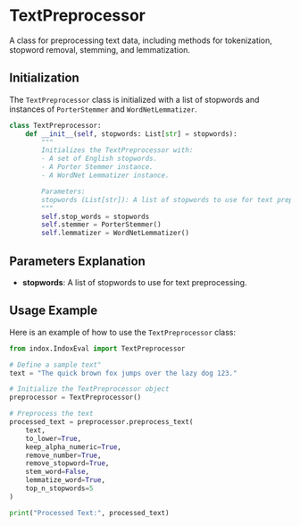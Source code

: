 
# TextPreprocessor

A class for preprocessing text data, including methods for tokenization, stopword removal, stemming, and lemmatization.

## Initialization

The `TextPreprocessor` class is initialized with a list of stopwords and instances of `PorterStemmer` and `WordNetLemmatizer`.

```python
class TextPreprocessor:
    def __init__(self, stopwords: List[str] = stopwords):
        """
        Initializes the TextPreprocessor with:
        - A set of English stopwords.
        - A Porter Stemmer instance.
        - A WordNet Lemmatizer instance.

        Parameters:
        stopwords (List[str]): A list of stopwords to use for text preprocessing.
        """
        self.stop_words = stopwords
        self.stemmer = PorterStemmer()
        self.lemmatizer = WordNetLemmatizer()
```
## Parameters Explanation

- **stopwords**: A list of stopwords to use for text preprocessing.

## Usage Example

Here is an example of how to use the `TextPreprocessor` class:

```python
from indox.IndoxEval import TextPreprocessor

# Define a sample text"
text = "The quick brown fox jumps over the lazy dog 123."

# Initialize the TextPreprocessor object
preprocessor = TextPreprocessor()

# Preprocess the text
processed_text = preprocessor.preprocess_text(
    text,
    to_lower=True,
    keep_alpha_numeric=True,
    remove_number=True,
    remove_stopword=True,
    stem_word=False,
    lemmatize_word=True,
    top_n_stopwords=5
)

print("Processed Text:", processed_text)
```